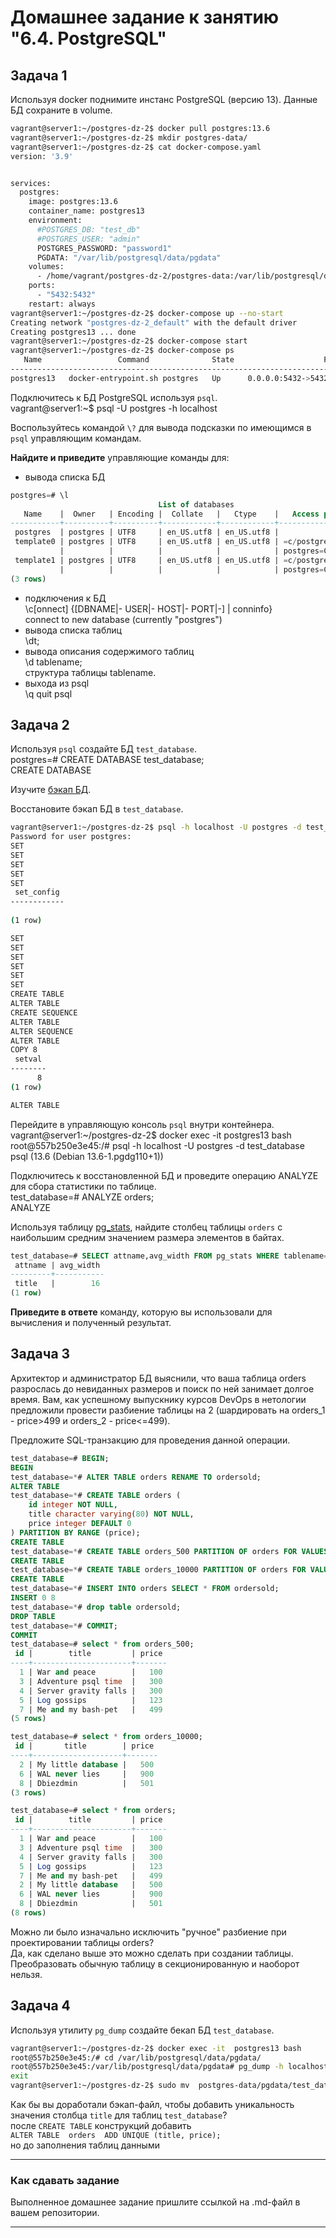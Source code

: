 # Домашнее задание к занятию "6.4. PostgreSQL"

## Задача 1

Используя docker поднимите инстанс PostgreSQL (версию 13). Данные БД сохраните в volume.
```bash
vagrant@server1:~/postgres-dz-2$ docker pull postgres:13.6
vagrant@server1:~/postgres-dz-2$ mkdir postgres-data/
vagrant@server1:~/postgres-dz-2$ cat docker-compose.yaml
version: '3.9'


services:
  postgres:
    image: postgres:13.6
    container_name: postgres13
    environment:
      #POSTGRES_DB: "test_db"
      #POSTGRES_USER: "admin"
      POSTGRES_PASSWORD: "password1"
      PGDATA: "/var/lib/postgresql/data/pgdata"
    volumes:
      - /home/vagrant/postgres-dz-2/postgres-data:/var/lib/postgresql/data  
    ports:
      - "5432:5432"
    restart: always
vagrant@server1:~/postgres-dz-2$ docker-compose up --no-start
Creating network "postgres-dz-2_default" with the default driver
Creating postgres13 ... done
vagrant@server1:~/postgres-dz-2$ docker-compose start
vagrant@server1:~/postgres-dz-2$ docker-compose ps
   Name                 Command              State                    Ports                  
---------------------------------------------------------------------------------------------
postgres13   docker-entrypoint.sh postgres   Up      0.0.0.0:5432->5432/tcp,:::5432->5432/tcp
```


Подключитесь к БД PostgreSQL используя `psql`.  
vagrant@server1:~$ psql -U postgres -h localhost  

Воспользуйтесь командой `\?` для вывода подсказки по имеющимся в `psql` управляющим командам.

**Найдите и приведите** управляющие команды для:
- вывода списка БД
```sql
postgres=# \l
                                 List of databases
   Name    |  Owner   | Encoding |  Collate   |   Ctype    |   Access privileges   
-----------+----------+----------+------------+------------+-----------------------
 postgres  | postgres | UTF8     | en_US.utf8 | en_US.utf8 | 
 template0 | postgres | UTF8     | en_US.utf8 | en_US.utf8 | =c/postgres          +
           |          |          |            |            | postgres=CTc/postgres
 template1 | postgres | UTF8     | en_US.utf8 | en_US.utf8 | =c/postgres          +
           |          |          |            |            | postgres=CTc/postgres
(3 rows)
```
- подключения к БД  
	\c[onnect] {[DBNAME|- USER|- HOST|- PORT|-] | conninfo}  
	connect to new database (currently "postgres")  
- вывода списка таблиц  
	\dt;  
- вывода описания содержимого таблиц  
	\d tablename;  
	структура таблицы tablename.  
- выхода из psql  
	\q  quit psql  


## Задача 2

Используя `psql` создайте БД `test_database`.  
	postgres=# CREATE DATABASE test_database;  
	CREATE DATABASE  

Изучите [бэкап БД](https://github.com/netology-code/virt-homeworks/tree/master/06-db-04-postgresql/test_data).

Восстановите бэкап БД в `test_database`.
```bash
vagrant@server1:~/postgres-dz-2$ psql -h localhost -U postgres -d test_database -f /home/vagrant/postgres-dz-2/test_dump.sql  
Password for user postgres: 
SET
SET
SET
SET
SET
 set_config 
------------
 
(1 row)

SET
SET
SET
SET
SET
SET
CREATE TABLE
ALTER TABLE
CREATE SEQUENCE
ALTER TABLE
ALTER SEQUENCE
ALTER TABLE
COPY 8
 setval 
--------
      8
(1 row)

ALTER TABLE
```


Перейдите в управляющую консоль `psql` внутри контейнера.  
	vagrant@server1:~/postgres-dz-2$ docker exec -it postgres13 bash  
	root@557b250e3e45:/# psql -h localhost -U postgres -d test_database  
	psql (13.6 (Debian 13.6-1.pgdg110+1))  

Подключитесь к восстановленной БД и проведите операцию ANALYZE для сбора статистики по таблице.  
	test_database=# ANALYZE orders;  
	ANALYZE  

Используя таблицу [pg_stats](https://postgrespro.ru/docs/postgresql/12/view-pg-stats), найдите столбец таблицы `orders` с наибольшим средним значением размера элементов в байтах.  
```sql
test_database=# SELECT attname,avg_width FROM pg_stats WHERE tablename='orders' ORDER BY avg_width DESC LIMIT 1; 
 attname | avg_width 
---------+-----------
 title   |        16
(1 row)
```

**Приведите в ответе** команду, которую вы использовали для вычисления и полученный результат.

## Задача 3

Архитектор и администратор БД выяснили, что ваша таблица orders разрослась до невиданных размеров и
поиск по ней занимает долгое время. Вам, как успешному выпускнику курсов DevOps в нетологии предложили провести разбиение таблицы на 2 (шардировать на orders_1 - price>499 и orders_2 - price<=499).

Предложите SQL-транзакцию для проведения данной операции.
```sql
test_database=# BEGIN;
BEGIN
test_database=*# ALTER TABLE orders RENAME TO ordersold;
ALTER TABLE
test_database=*# CREATE TABLE orders ( 
    id integer NOT NULL,
    title character varying(80) NOT NULL,
    price integer DEFAULT 0
) PARTITION BY RANGE (price);
CREATE TABLE
test_database=*# CREATE TABLE orders_500 PARTITION OF orders FOR VALUES FROM ('0') TO ('500');
CREATE TABLE
test_database=*# CREATE TABLE orders_10000 PARTITION OF orders FOR VALUES FROM ('500') TO ('10000');
CREATE TABLE
test_database=*# INSERT INTO orders SELECT * FROM ordersold;
INSERT 0 8
test_database=*# drop table ordersold;
DROP TABLE
test_database=*# COMMIT;
COMMIT
test_database=# select * from orders_500; 
 id |        title         | price 
----+----------------------+-------
  1 | War and peace        |   100
  3 | Adventure psql time  |   300
  4 | Server gravity falls |   300
  5 | Log gossips          |   123
  7 | Me and my bash-pet   |   499
(5 rows)

test_database=# select * from orders_10000; 
 id |       title        | price 
----+--------------------+-------
  2 | My little database |   500
  6 | WAL never lies     |   900
  8 | Dbiezdmin          |   501
(3 rows)

test_database=# select * from orders; 
 id |        title         | price 
----+----------------------+-------
  1 | War and peace        |   100
  3 | Adventure psql time  |   300
  4 | Server gravity falls |   300
  5 | Log gossips          |   123
  7 | Me and my bash-pet   |   499
  2 | My little database   |   500
  6 | WAL never lies       |   900
  8 | Dbiezdmin            |   501
(8 rows)
```

Можно ли было изначально исключить "ручное" разбиение при проектировании таблицы orders?  
Да, как сделано выше это можно сделать при создании таблицы.   
Преобразовать обычную таблицу в секционированную и наоборот нельзя.  
  
## Задача 4

Используя утилиту `pg_dump` создайте бекап БД `test_database`.
```bash
vagrant@server1:~/postgres-dz-2$ docker exec -it  postgres13 bash
root@557b250e3e45:/# cd /var/lib/postgresql/data/pgdata/
root@557b250e3e45:/var/lib/postgresql/data/pgdata# pg_dump -h localhost  -O -F p -c -U postgres test_database  > test_database.sql
exit
vagrant@server1:~/postgres-dz-2$ sudo mv  postgres-data/pgdata/test_database.sql test_database.sql-new
```

Как бы вы доработали бэкап-файл, чтобы добавить уникальность значения столбца `title` для таблиц `test_database`?  
после `CREATE TABLE` конструкций добавить   
`ALTER TABLE  orders  ADD UNIQUE (title, price);`	 
но до заполнения таблиц данными

---

### Как cдавать задание

Выполненное домашнее задание пришлите ссылкой на .md-файл в вашем репозитории.

---
